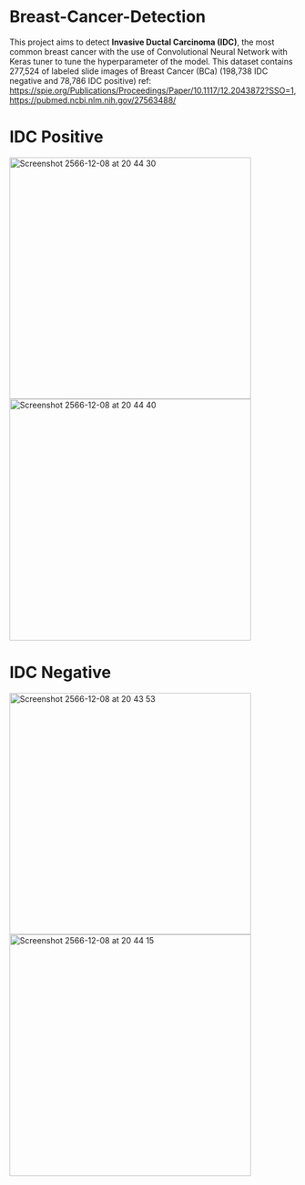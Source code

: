 # Breast-Cancer-Detection
This project aims to detect **Invasive Ductal Carcinoma (IDC)**, the most common breast cancer with the use of Convolutional Neural Network with Keras tuner to tune the hyperparameter of the model. This dataset contains 277,524 of labeled slide images of Breast Cancer (BCa) (198,738 IDC negative and 78,786 IDC positive)
ref: https://spie.org/Publications/Proceedings/Paper/10.1117/12.2043872?SSO=1, https://pubmed.ncbi.nlm.nih.gov/27563488/

# IDC Positive
<img width="424" alt="Screenshot 2566-12-08 at 20 44 30" src="https://github.com/pawaritt/Breast-Cancer-Detection/assets/89768377/ab286b0a-fc57-4715-bff4-b283c87a70bb">
<img width="424" alt="Screenshot 2566-12-08 at 20 44 40" src="https://github.com/pawaritt/Breast-Cancer-Detection/assets/89768377/3f8429c6-75b3-470b-a3a3-99400d700889">

# IDC Negative
<img width="424" alt="Screenshot 2566-12-08 at 20 43 53" src="https://github.com/pawaritt/Breast-Cancer-Detection/assets/89768377/aebf63c0-99e6-4d4d-9502-dac4e184588c">
<img width="424" alt="Screenshot 2566-12-08 at 20 44 15" src="https://github.com/pawaritt/Breast-Cancer-Detection/assets/89768377/ddc7b56c-72fc-487e-9ce3-5c6be5857edd">

